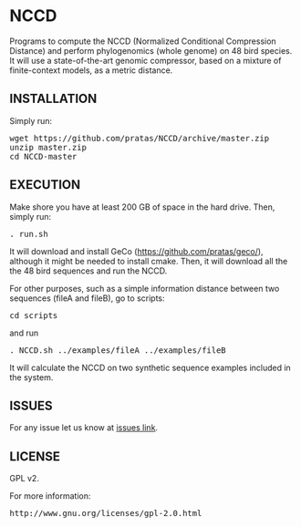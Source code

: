 # NCCD

Programs to compute the NCCD (Normalized Conditional Compression Distance) and perform phylogenomics (whole genome) on 48 bird species. It will use a state-of-the-art genomic compressor, based on a mixture of finite-context models, as a metric distance.

## INSTALLATION ##

Simply run:
<pre>
wget https://github.com/pratas/NCCD/archive/master.zip
unzip master.zip
cd NCCD-master
</pre>

## EXECUTION

Make shore you have at least 200 GB of space in the hard drive.
Then, simply run:
<pre>
. run.sh 
</pre>

It will download and install GeCo (https://github.com/pratas/geco/), although it might be needed to install cmake. Then, it will download all the the 48 bird sequences and run the NCCD.

For other purposes, such as a simple information distance between two sequences (fileA and fileB), go to scripts:
<pre>
cd scripts
</pre>
and run 
<pre>
. NCCD.sh ../examples/fileA ../examples/fileB
</pre>
It will calculate the NCCD on two synthetic sequence examples included in the system.

## ISSUES ##

For any issue let us know at [issues link](https://github.com/pratas/NCCD/issues).

## LICENSE ##

GPL v2.

For more information:
<pre>
http://www.gnu.org/licenses/gpl-2.0.html
</pre>

